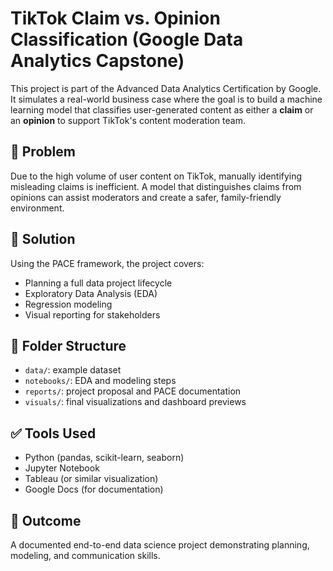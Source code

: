 # TikTok Claim vs. Opinion Classification (Google Data Analytics Capstone)

This project is part of the Advanced Data Analytics Certification by Google. It simulates a real-world business case where the goal is to build a machine learning model that classifies user-generated content as either a **claim** or an **opinion** to support TikTok's content moderation team.

## 📌 Problem
Due to the high volume of user content on TikTok, manually identifying misleading claims is inefficient. A model that distinguishes claims from opinions can assist moderators and create a safer, family-friendly environment.

## 🧠 Solution
Using the PACE framework, the project covers:
- Planning a full data project lifecycle
- Exploratory Data Analysis (EDA)
- Regression modeling
- Visual reporting for stakeholders

## 📁 Folder Structure
- `data/`: example dataset
- `notebooks/`: EDA and modeling steps
- `reports/`: project proposal and PACE documentation
- `visuals/`: final visualizations and dashboard previews

## ✅ Tools Used
- Python (pandas, scikit-learn, seaborn)
- Jupyter Notebook
- Tableau (or similar visualization)
- Google Docs (for documentation)

## 🚀 Outcome
A documented end-to-end data science project demonstrating planning, modeling, and communication skills.

